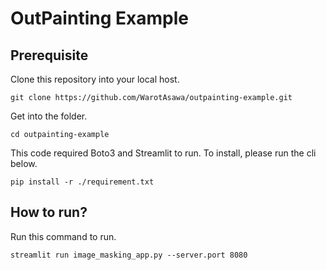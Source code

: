 # OutPainting Example


## Prerequisite

Clone this repository into your local host.
```
git clone https://github.com/WarotAsawa/outpainting-example.git
```
Get into the folder.
```
cd outpainting-example
```
This code required Boto3 and Streamlit to run. To install, please run the cli below.
```
pip install -r ./requirement.txt
```

## How to run?

Run this command to run.
```
streamlit run image_masking_app.py --server.port 8080
```
